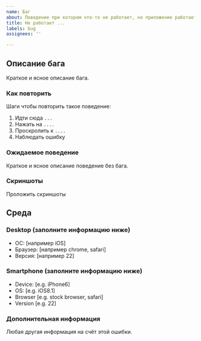 ```yaml
---
name: Баг
about: Поведение при котором что-то не работает, но приложение работает нормально
title: Не работает ...
labels: bug
assignees: ''

---
```


## Описание бага
Краткое и ясное описание бага.

### Как повторить
Шаги чтобы повторить такое поведение:
1. Идти сюда `...`
2. Нажать на `....`
3. Проскролить к `....`
4. Наблюдать ошибку

### Ожидаемое поведение
Краткое и ясное описание поведение без бага.

### Скриншоты
Проложить скриншоты

## Среда

### Desktop (заполните информацию ниже)
 - ОС: [например iOS]
 - Браузер: [например chrome, safari]
 - Версия: [например 22]

### Smartphone (заполните информацию ниже)
 - Device: [e.g. iPhone6]
 - OS: [e.g. iOS8.1]
 - Browser [e.g. stock browser, safari]
 - Version [e.g. 22]

### Дополнительная информация
Любая другая информация на счёт этой ошибки.

